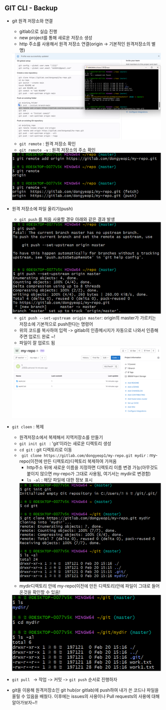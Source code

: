 ## GIT CLI - Backup  

* git 원격 저장소와 연결  
    * gitlab으로 실습 진행  
    * new project를 통해 새로운 저장소 생성  
    * http 주소를 사용해서 원격 저장소 연결(origin -> 기본적인 원격저장소의 별명) 
    <img src="./img/image20.png">  

    * ```git remote``` : 원격 저장소 확인  
    * ```git remote -v``` : 원격 저장소의 주소 확인  

    <img src="./img/image21.png">  

* 원격 저장소에 파일 올리기(push)
    * ```git push```  를 처음 사용할 경우 아래와 같은 결과 발생  
    <img src="./img/image22.png">  

    *  ```git push --set-upstream origin master```: origin의 master가 가르키는 저장소에 기본적으로 push한다는 명령어  
    * 위의 코드를 복사하여 입력 -> gitlab의 인증메시지가 자동으로 나와서 인증해주면 업로드 완료 ~!  
    * 파일이 잘 업로드 됨  
    <img src="./img/image23.png">  

* ```git cloen``` : 복제  
    * 원격저장소에서 복제해서 지역저장소를 만들기  
    * ```git init git ``` : 'git'이라는 새로운 디렉토리 생성  
    * ``` cd git ``` : git 디렉토리로 이동  
    * ``` git clone https://gitlab.com/dongyeop1/my-repo.git mydir``` : my-repo(이전에 만든 디렉토리)디렉토리 복제하여 가져옴  
        * http주소 뒤에 새로운 이름을 지정하면 디렉토리 이름 변경 가능(아무것도 붙이지 않으면 my-repo가 그대로 사용됨, 여기서는 mydir로 변경함)
        * ```ls -al``` : 해당 파일에 대한 정보 표시  
        <img src="./img/image24.png">  
    * mydir디렉토리 안에 my-repo(이전에 만든 디렉토리)안에 파일이 그대로 들어온것을 확인할 수 있음!  
    <img src="./img/image25.png">  

* ```git pull ``` -> 작업 -> 커밋 -> ```git push```  순서로 진행하자  
* git을 이용해 원격저장소인 git hub(or gitlab)에 push하여 내가 쓴 코드나 파일을 올릴 수 있음을 배웠다. 이후에는 issues의 사용이나 Pull requests의 사용에 대해 알아가보자~!!   

